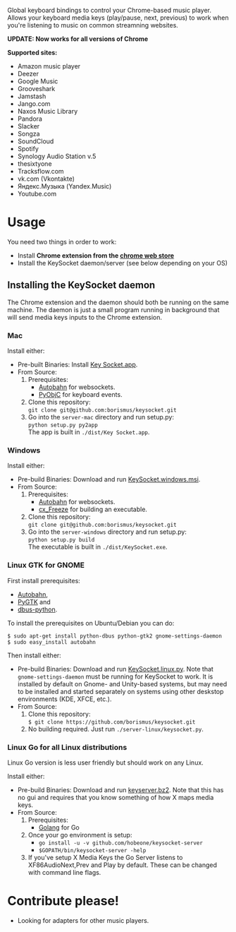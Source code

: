 Global keyboard bindings to control your Chrome-based music player. Allows your keyboard media keys (play/pause, next, previous) to work when you're listening to music on common streamning websites.

**UPDATE: Now works for all versions of Chrome**

**Supported sites:**
   * Amazon music player
   * Deezer
   * Google Music
   * Grooveshark
   * Jamstash
   * Jango.com
   * Naxos Music Library
   * Pandora
   * Slacker
   * Songza
   * SoundCloud
   * Spotify
   * Synology Audio Station v.5
   * thesixtyone
   * Tracksflow.com
   * vk.com (Vkontakte)
   * Яндекс.Музыка (Yandex.Music)
   * Youtube.com

# Usage

You need two things in order to work:

 * Install **Chrome extension from the [chrome web store][crx]**
 * Install the KeySocket daemon/server (see below depending on your OS)

## Installing the KeySocket daemon 

The Chrome extension and the daemon should both be running on the same machine. The daemon is just a small program running in background that will send media keys inputs to the Chrome extension.

### Mac

Install either:
 * Pre-built Binaries: Install [Key Socket.app][dl-mac].
 * From Source: 
    1. Prerequisites:
        * [Autobahn](https://github.com/oberstet/Autobahn/) for websockets.
        * [PyObjC](http://pyobjc.sourceforge.net) for keyboard events.
    2. Clone this repository:  
       `git clone git@github.com:borismus/keysocket.git`
    3. Go into the `server-mac` directory and run setup.py:  
       `python setup.py py2app`  
       The app is built in `./dist/Key Socket.app`.

### Windows

Install either:
 * Pre-build Binaries: Download and run [KeySocket.windows.msi][dl-windows].
 * From Source:
    1. Prerequisites:
        * [Autobahn](https://github.com/oberstet/Autobahn/) for websockets.
        * [cx_Freeze](http://pypi.python.org/pypi/cx_Freeze) for building an executable.
    2. Clone this repository:  
       `git clone git@github.com:borismus/keysocket.git`
    3. Go into the `server-windows` directory and run setup.py:  
       `python setup.py build`  
       The executable is built in `./dist/KeySocket.exe`.

### Linux GTK for GNOME

First install prerequisites:

 * [Autobahn](https://github.com/oberstet/Autobahn/),
 * [PyGTK](http://pypi.python.org/pypi/PyGTK) and 
 * [dbus-python](https://pypi.python.org/pypi/dbus-python/).

To install the prerequisites on Ubuntu/Debian you can do:

    $ sudo apt-get install python-dbus python-gtk2 gnome-settings-daemon
    $ sudo easy_install autobahn

Then install either:
 * Pre-build Binaries: Download and run [KeySocket.linux.py][dl-linux].
   Note that `gnome-settings-daemon` must be running for KeySocket to work.
   It is installed by default on Gnome- and Unity-based systems, but may need
    to be installed and started separately on systems using other deskstop
    environments (KDE, XFCE, etc.).
 * From Source:
    1. Clone this repository:  
       `$ git clone https://github.com/borismus/keysocket.git`
    2. No building required. Just run `./server-linux/keysocket.py`.

### Linux Go for all Linux distributions

Linux Go version is less user friendly but should work on any Linux.

Install either:
 * Pre-build Binaries: Download and run [keyserver.bz2][dl-linux-alt]. 
   Note that this has no gui and requires that you know something of how X maps media keys.
 * From Source:
    1. Prerequisites:
        * [Golang](http://golang.org/doc/install#bsd_linux) for Go
    2. Once your go environment is setup:
        * `go install -u -v github.com/hobeone/keysocket-server`
        * `$GOPATH/bin/keysocket-server -help`
    3. If you've setup X Media Keys the Go Server listens to XF86AudioNext,Prev and
       Play by default.  These can be changed with command line flags.

# Contribute please!

* Looking for adapters for other music players.

[crx]: https://chrome.google.com/webstore/detail/fphfgdknbpakeedbaenojjdcdoajihik
[dl-mac]: https://github.com/borismus/keysocket/raw/master/downloads/KeySocket.mac.zip
[dl-windows]: https://github.com/borismus/keysocket/raw/master/downloads/KeySocket.windows.msi
[dl-linux]: https://github.com/borismus/keysocket/raw/master/downloads/KeySocket.linux.py
[dl-linux-alt]: https://keysocket-server.googlecode.com/files/keyserver.bz2
